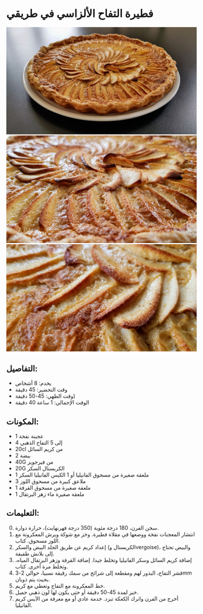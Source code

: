 # فطيرة التفاح الألزاسي في طريقي

![فطيرة التفاح الألزاسي طريقي](https://github.com/anamorph/recettes/blob/master/photos/fr-dessert-tarte_aux_pommes_alsacienne_a_ma_facon-01.jpg?raw=true)
![فطيرة التفاح الألزاسي طريقي](https://github.com/anamorph/recettes/blob/master/photos/fr-dessert-tarte_aux_pommes_alsacienne_a_ma_facon-02.jpg?raw=true)
![فطيرة التفاح الألزاسي طريقي](https://github.com/anamorph/recettes/blob/master/photos/fr-dessert-tarte_aux_pommes_alsacienne_a_ma_facon-03.jpg?raw=true)

## التفاصيل:
* يخدم: 8 أشخاص
* وقت التحضير: 45 دقيقة
* وقت الطهي: 45-50 دقيقة)
* الوقت الإجمالي: 1 ساعة 40 دقيقة

## المكونات:
* 1 عجينة نفخة
* 4 إلى 5 التفاح الذهبي
* 20cl من كريم السائل
* 2 بيضة
* 40G من فيرجويز
* 20G الكريستال السكر
* 1 ملعقة صغيرة من مسحوق الفانيليا أو 1 الكيس الفانيليا السكر
* 3 ملاعق كبيرة من مسحوق اللوز
* 1 ملعقة صغيرة من مسحوق القرفة
* 1 ملعقة صغيرة ماء زهر البرتقال

## التعليمات:
0. سخن الفرن، 180 درجة مئوية (350 درجة فهرنهايت)، حرارة دوارة.
1. انتشار المعجنات نفخة ووضعها في مقلاة فطيرة. وخز مع شوكة ويرش المعكرونة مع اللوز مسحوق. كتاب.
2. إعداد كريم عن طريق الجلد البيض والسكر (الكريستال وvergoise)، والبيض تحتاج إلى بلانش طفيفة.
3. إضافة كريم السائل وسكر الفانيليا وتخلط جيدا. إضافة القرفة وزهر البرتقال المياه، وتخلط مرة أخرى. كتاب.
4. قشر التفاح، البذور لهم ومقطعة إلى شرائح من سمك رقيقة نسبيا، حوالي 2-3mm بحيث يتم ذوبان.
5. خط المعكرونة مع التفاح وتغطي مع كريم.
6. خبز لمدة 45-50 دقيقة أو حتى يكون لها لون ذهبي جميل.
7. أخرج من الفرن واترك الكعكة تبرد. خدمة عادي أو مع مغرفة من الآيس كريم الفانيليا.
